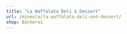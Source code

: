 ```yaml
---
title: "La Waffalata Deli & Dessert"
url: /mineola/la-waffalata-deli-und-dessert/
shop: Bäckerei
---
```

